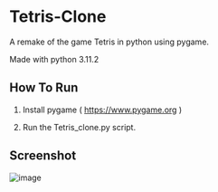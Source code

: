 # Tetris-Clone

A remake of the game Tetris in python using pygame.

Made with python 3.11.2

## How To Run

1. Install pygame ( https://www.pygame.org )

2. Run the Tetris_clone.py script. 

## Screenshot
![image](https://github.com/QuadlcorE/Tetris-Clone/assets/62242772/f3ae7c56-47a2-4e36-b3c1-adce699da65f)
